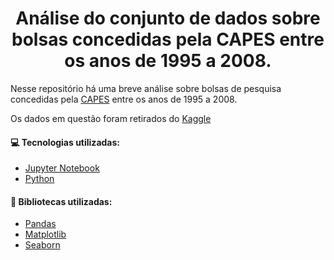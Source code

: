  <h1 align="center">Análise do conjunto de dados sobre bolsas concedidas pela CAPES entre os anos de 1995 a 2008.</h1>

Nesse repositório há uma breve análise sobre bolsas de pesquisa concedidas pela [CAPES](https://www.gov.br/capes/pt-br) entre os anos de 1995 a 2008.

Os dados em questão foram retirados do [Kaggle](https://www.kaggle.com/datasets/voltdata/capes-bolsas)

#### :computer: <strong>Tecnologias utilizadas:</strong>
- [Jupyter Notebook](https://jupyter.org/)
- [Python](https://www.python.org/)

 ####	:notebook_with_decorative_cover: Bibliotecas utilizadas:
- [Pandas](https://pandas.pydata.org/)
- [Matplotlib](https://matplotlib.org/)
- [Seaborn](https://seaborn.pydata.org/)
